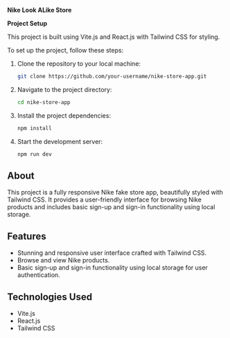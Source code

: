 

**Nike Look ALike Store**

**Project Setup**

This project is built using Vite.js and React.js with Tailwind CSS for styling.

To set up the project, follow these steps:

1. Clone the repository to your local machine:

   ```bash
   git clone https://github.com/your-username/nike-store-app.git
   ```

2. Navigate to the project directory:

   ```bash
   cd nike-store-app
   ```

3. Install the project dependencies:

   ```bash
   npm install
   ```

4. Start the development server:

   ```bash
   npm run dev
   ```

## About

This project is a fully responsive Nike fake store app, beautifully styled with Tailwind CSS. It provides a user-friendly interface for browsing Nike products and includes basic sign-up and sign-in functionality using local storage.

## Features

- Stunning and responsive user interface crafted with Tailwind CSS.
- Browse and view Nike products.
- Basic sign-up and sign-in functionality using local storage for user authentication.

## Technologies Used

- Vite.js
- React.js
- Tailwind CSS
